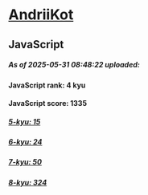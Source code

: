 # [AndriiKot](https://www.codewars.com/users/AndriiKot) 

## JavaScript

##### As of 2025-05-31 08:48:22 uploaded:

#### JavaScript rank: 4 kyu

#### JavaScript score: 1335

##### [5-kyu: 15](https://github.com/AndriiKot/JavaScript__CodeWars/tree/main/kyu-5)

##### [6-kyu: 24](https://github.com/AndriiKot/JavaScript__CodeWars/tree/main/kyu-6)

##### [7-kyu: 50](https://github.com/AndriiKot/JavaScript__CodeWars/tree/main/kyu-7)

##### [8-kyu: 324](https://github.com/AndriiKot/JavaScript__CodeWars/tree/main/kyu-8)

